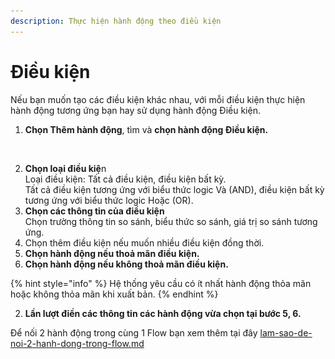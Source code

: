 ```yaml
---
description: Thực hiện hành động theo điều kiện
---
```


# Điều kiện

Nếu bạn muốn tạo các điều kiện khác nhau, với mỗi điều kiện thực hiện hành động tương ứng bạn hay sử dụng hành động Điều kiện.

1. **Chọn Thêm hành động**, tìm và **chọn hành động Điều kiện.**

<figure><img src="../../../.gitbook/assets/điều kiện.png" alt=""><figcaption></figcaption></figure>

2. **Chọn loại điều kiệ**n\
   Loại điều kiện: Tất cả điều kiện, điều kiện bất kỳ.\
   Tất cả điều kiện tương ứng với biểu thức logic Và (AND), điều kiện bất kỳ tương ứng với biểu thức logic Hoặc (OR).
3. **Chọn các thông tin của điều kiện**\
   Chọn trường thông tin so sánh, biểu thức so sánh, giá trị so sánh tương ứng.
4. Chọn thêm điều kiện nếu muốn nhiều điều kiện đồng thời.
5. **Chọn hành động nếu thoả mãn điều kiện.**
6. **Chọn hành động nếu không thoả mãn điều kiện.**

{% hint style="info" %}
Hệ thống yêu cầu có ít nhất hành động thỏa mãn hoặc không thỏa mãn khi xuất bản.
{% endhint %}

2. **Lần lượt điền các thông tin các hành động vừa chọn tại bước 5, 6.**

Để nối 2 hành động trong cùng 1 Flow bạn xem thêm tại đây [lam-sao-de-noi-2-hanh-dong-trong-flow.md](../lam-sao-de-noi-2-hanh-dong-trong-flow.md "mention")
